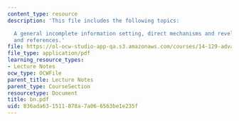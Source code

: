 ```yaml
---
content_type: resource
description: 'This file includes the following topics:

  A general incomplete information setting, direct mechanisms and revelation principle,
  and references.'
file: https://ol-ocw-studio-app-qa.s3.amazonaws.com/courses/14-129-advanced-contract-theory-spring-2005/836ada631511878a7a066563be1e235f_bn.pdf
file_type: application/pdf
learning_resource_types:
- Lecture Notes
ocw_type: OCWFile
parent_title: Lecture Notes
parent_type: CourseSection
resourcetype: Document
title: bn.pdf
uid: 836ada63-1511-878a-7a06-6563be1e235f
---
```


